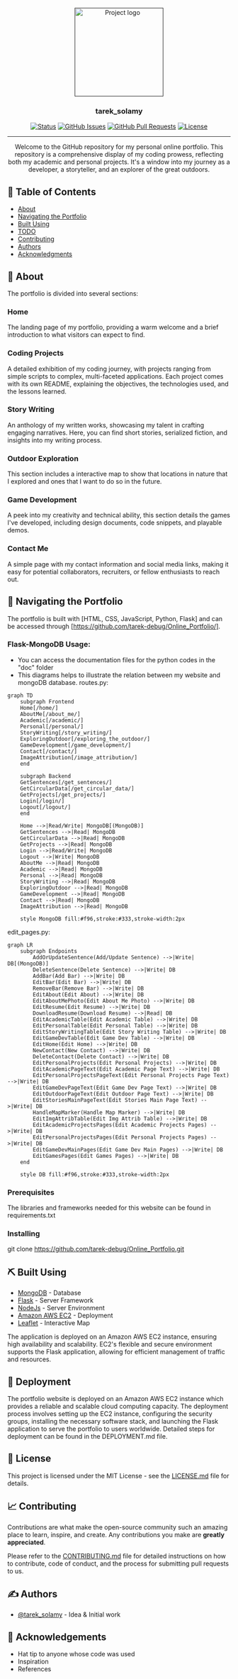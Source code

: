 <p align="center">
  <a href="" rel="noopener">
 <img width=200px height=200px src="https://i.imgur.com/6wj0hh6.jpg" alt="Project logo"></a>
</p>

<h3 align="center">tarek_solamy</h3>

<div align="center">

[![Status](https://img.shields.io/badge/status-active-success.svg)]()
[![GitHub Issues](https://img.shields.io/github/issues/kylelobo/The-Documentation-Compendium.svg)](https://github.com/kylelobo/The-Documentation-Compendium/issues)
[![GitHub Pull Requests](https://img.shields.io/github/issues-pr/kylelobo/The-Documentation-Compendium.svg)](https://github.com/kylelobo/The-Documentation-Compendium/pulls)
[![License](https://img.shields.io/badge/license-MIT-blue.svg)](/LICENSE)

</div>

---

<p align="center"> Welcome to the GitHub repository for my personal online portfolio. This repository is a comprehensive display of my coding prowess, reflecting both my academic and personal projects. It's a window into my journey as a developer, a storyteller, and an explorer of the great outdoors.
    <br> 
</p>

## 📝 Table of Contents

- [About](#about)
- [Navigating the Portfolio](#navigating_the_portfolio)
- [Built Using](#built_using)
- [TODO](../TODO.md)
- [Contributing](../CONTRIBUTING.md)
- [Authors](#authors)
- [Acknowledgments](#acknowledgement)

## 🧐 About <a name = "about"></a>
The portfolio is divided into several sections:

### Home
The landing page of my portfolio, providing a warm welcome and a brief introduction to what visitors can expect to find.

### Coding Projects
A detailed exhibition of my coding journey, with projects ranging from simple scripts to complex, multi-faceted applications. Each project comes with its own README, explaining the objectives, the technologies used, and the lessons learned.

### Story Writing
An anthology of my written works, showcasing my talent in crafting engaging narratives. Here, you can find short stories, serialized fiction, and insights into my writing process.

### Outdoor Exploration
This section includes a interactive map to show that locations in nature that I explored and ones that I want to do so in the future.

### Game Development
A peek into my creativity and technical ability, this section details the games I've developed, including design documents, code snippets, and playable demos.

### Contact Me
A simple page with my contact information and social media links, making it easy for potential collaborators, recruiters, or fellow enthusiasts to reach out.




## 🏁 Navigating the Portfolio <a name = "navigating_the_portfolio"></a>

The portfolio is built with [HTML, CSS, JavaScript, Python, Flask] and can be accessed through [https://github.com/tarek-debug/Online_Portfolio/].

### Flask-MongoDB Usage:
- You can access the documentation files for the python codes in the "doc" folder
- This diagrams helps to illustrate the relation between my website and mongoDB database.
routes.py:
```mermaid
graph TD
    subgraph Frontend
    Home[/home/]
    AboutMe[/about_me/]
    Academic[/academic/]
    Personal[/personal/]
    StoryWriting[/story_writing/]
    ExploringOutdoor[/exploring_the_outdoor/]
    GameDevelopment[/game_development/]
    Contact[/contact/]
    ImageAttribution[/image_attribution/]
    end

    subgraph Backend
    GetSentences[/get_sentences/] 
    GetCircularData[/get_circular_data/] 
    GetProjects[/get_projects/] 
    Login[/login/] 
    Logout[/logout/] 
    end

    Home -->|Read/Write| MongoDB[(MongoDB)]
    GetSentences -->|Read| MongoDB
    GetCircularData -->|Read| MongoDB
    GetProjects -->|Read| MongoDB
    Login -->|Read/Write| MongoDB
    Logout -->|Write| MongoDB
    AboutMe -->|Read| MongoDB
    Academic -->|Read| MongoDB
    Personal -->|Read| MongoDB
    StoryWriting -->|Read| MongoDB
    ExploringOutdoor -->|Read| MongoDB
    GameDevelopment -->|Read| MongoDB
    Contact -->|Read| MongoDB
    ImageAttribution -->|Read| MongoDB

    style MongoDB fill:#f96,stroke:#333,stroke-width:2px

```
edit_pages.py:

```mermaid
graph LR
    subgraph Endpoints
        AddOrUpdateSentence(Add/Update Sentence) -->|Write| DB[(MongoDB)]
        DeleteSentence(Delete Sentence) -->|Write| DB
        AddBar(Add Bar) -->|Write| DB
        EditBar(Edit Bar) -->|Write| DB
        RemoveBar(Remove Bar) -->|Write| DB
        EditAbout(Edit About) -->|Write| DB
        EditAboutMePhoto(Edit About Me Photo) -->|Write| DB
        EditResume(Edit Resume) -->|Write| DB
        DownloadResume(Download Resume) -->|Read| DB
        EditAcademicTable(Edit Academic Table) -->|Write| DB
        EditPersonalTable(Edit Personal Table) -->|Write| DB
        EditStoryWritingTable(Edit Story Writing Table) -->|Write| DB
        EditGameDevTable(Edit Game Dev Table) -->|Write| DB
        EditHome(Edit Home) -->|Write| DB
        NewContact(New Contact) -->|Write| DB
        DeleteContact(Delete Contact) -->|Write| DB
        EditPersonalProjects(Edit Personal Projects) -->|Write| DB
        EditAcademicPageText(Edit Academic Page Text) -->|Write| DB
        EditPersonalProjectsPageText(Edit Personal Projects Page Text) -->|Write| DB
        EditGameDevPageText(Edit Game Dev Page Text) -->|Write| DB
        EditOutdoorPageText(Edit Outdoor Page Text) -->|Write| DB
        EditStoriesMainPageText(Edit Stories Main Page Text) -->|Write| DB
        HandleMapMarker(Handle Map Marker) -->|Write| DB
        EditImgAttribTable(Edit Img Attrib Table) -->|Write| DB
        EditAcademicProjectsPages(Edit Academic Projects Pages) -->|Write| DB
        EditPersonalProjectsPages(Edit Personal Projects Pages) -->|Write| DB
        EditGameDevMainPages(Edit Game Dev Main Pages) -->|Write| DB
        EditGamesPages(Edit Games Pages) -->|Write| DB
    end

    style DB fill:#f96,stroke:#333,stroke-width:2px

```

### Prerequisites

The libraries and frameworks needed for this website can be found in requirements.txt


### Installing
git clone https://github.com/tarek-debug/Online_Portfolio.git

## ⛏️ Built Using <a name = "built_using"></a>

- [MongoDB](https://www.mongodb.com/) - Database
- [Flask](https://flask.palletsprojects.com/en/3.0.x/) - Server Framework
- [NodeJs](https://nodejs.org/en/) - Server Environment
- [Amazon AWS EC2](https://aws.amazon.com/ec2/) - Deployment
- [Leaflet](https://leafletjs.com/) - Interactive Map

The application is deployed on an Amazon AWS EC2 instance, ensuring high availability and scalability. EC2's flexible and secure environment supports the Flask application, allowing for efficient management of traffic and resources.

## 🚀 Deployment <a name = "deployment"></a>

The portfolio website is deployed on an Amazon AWS EC2 instance which provides a reliable and scalable cloud computing capacity. The deployment process involves setting up the EC2 instance, configuring the security groups, installing the necessary software stack, and launching the Flask application to serve the portfolio to users worldwide. Detailed steps for deployment can be found in the DEPLOYMENT.md file.

## 📄 License <a name = "license"></a>

This project is licensed under the MIT License - see the [LICENSE.md](LICENSE) file for details.

## 📈 Contributing <a name = "contributing"></a>

Contributions are what make the open-source community such an amazing place to learn, inspire, and create. Any contributions you make are **greatly appreciated**.

Please refer to the [CONTRIBUTING.md](../CONTRIBUTING.md) file for detailed instructions on how to contribute, code of conduct, and the process for submitting pull requests to us.

## ✍️ Authors <a name = "authors"></a>

- [@tarek_solamy](https://github.com/tarek-debug) - Idea & Initial work

## 🎉 Acknowledgements <a name = "acknowledgement"></a>

- Hat tip to anyone whose code was used
- Inspiration
- References





